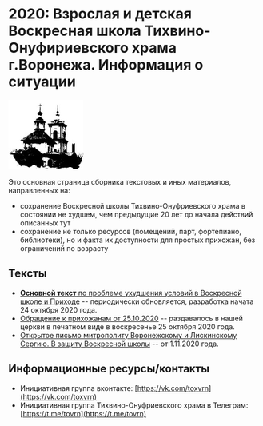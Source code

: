 # 2020: Взрослая и детская Воскресная школа Тихвино-Онуфириевского храма г.Воронежа. Информация о ситуации

![Воскресная школа и приход Тихвино-Онуфриевского храма г. Воронежа](images/vrnto_small.jpeg)

Это основная страница сборника текстовых и иных материалов, направленных на:

* сохранение Воскресной школы Тихвино-Онуфриевского храма в состоянии не худшем, чем предыдущие 20 лет до начала действий описанных тут
* сохранение не только ресурсов (помещений, парт, фортепиано, библиотеки), но и факта их доступности для простых прихожан, без ограничений по возрасту 

## Тексты

* [**Основной текст** по проблеме ухудшения условий в Воскресной школе и Приходе](sos2020.md) -- периодически обновляется, разработка начата 24 октября 2020 года.
* [Обращение к прихожанам от 25.10.2020](sos-25-10-2020.md) -- раздавалось в нашей церкви в печатном виде в воскресенье 25 октября 2020 года.
* [Открытое письмо митрополиту Воронежскому и Лискинскому Сергию. В защиту Воскресной школы](letter-1.md) -- от 1.11.2020 года.



## Информационные ресурсы/контакты

* Инициативная группа вконтакте: [https://vk.com/toxvrn](https://vk.com/toxvrn)
* Инициативная группа Тихвино-Онуфриевского храма в Телеграм: [https://t.me/tovrn](https://t.me/tovrn)